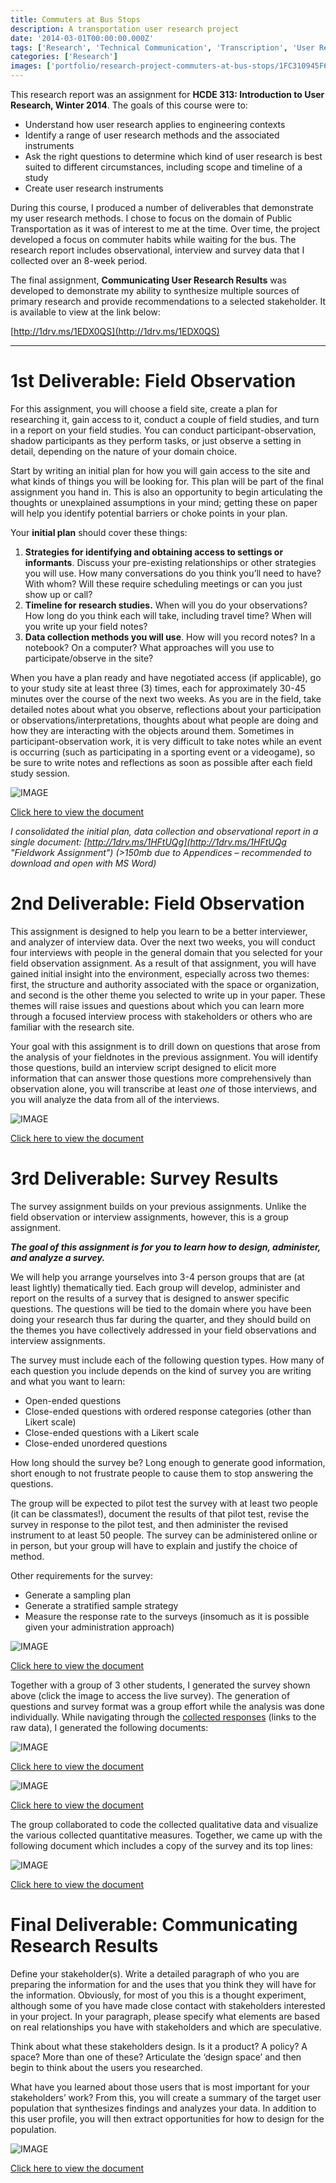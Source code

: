 ```yaml
---
title: Commuters at Bus Stops
description: A transportation user research project
date: '2014-03-01T00:00:00.000Z'
tags: ['Research', 'Technical Communication', 'Transcription', 'User Research', 'Workflow', 'Descriptive', 'Prescriptive']
categories: ['Research']
images: ['portfolio/research-project-commuters-at-bus-stops/1FC310945F6CAA9BC638ACC39A06A8AA.jpg']
---
```


This research report was an assignment for **HCDE 313: Introduction to User Research, Winter 2014**. The goals of this course were to:

*   Understand how user research applies to engineering contexts
*   Identify a range of user research methods and the associated instruments
*   Ask the right questions to determine which kind of user research is best suited to different circumstances, including scope and timeline of a study
*   Create user research instruments

During this course, I produced a number of deliverables that demonstrate my user research methods. I chose to focus on the domain of Public Transportation as it was of interest to me at the time. Over time, the project developed a focus on commuter habits while waiting for the bus. The research report includes observational, interview and survey data that I collected over an 8-week period.

The final assignment, **Communicating User Research Results** was developed to demonstrate my ability to synthesize multiple sources of primary research and provide recommendations to a selected stakeholder. It is available to view at the link below:

[http://1drv.ms/1EDX0QS](http://1drv.ms/1EDX0QS)

---

# 1st Deliverable: Field Observation

For this assignment, you will choose a field site, create a plan for researching it, gain access to it, conduct a couple of field studies, and turn in a report on your field studies. You can conduct participant-observation, shadow participants as they perform tasks, or just observe a setting in detail, depending on the nature of your domain choice.

Start by writing an initial plan for how you will gain access to the site and what kinds of things you will be looking for. This plan will be part of the final assignment you hand in. This is also an opportunity to begin articulating the thoughts or unexplained assumptions in your mind; getting these on paper will help you identify potential barriers or choke points in your plan.

Your **initial plan** should cover these things:

1.  **Strategies for identifying and obtaining access to settings or informants**. Discuss your pre-existing relationships or other strategies you will use. How many conversations do you think you’ll need to have? With whom? Will these require scheduling meetings or can you just show up or call?
2.  **Timeline for research studies.** When will you do your observations? How long do you think each will take, including travel time? When will you write up your field notes?
3.  **Data collection methods you will use**. How will you record notes? In a notebook? On a computer? What approaches will you use to participate/observe in the site?

When you have a plan ready and have negotiated access (if applicable), go to your study site at least three (3) times, each for approximately 30-45 minutes over the course of the next two weeks. As you are in the field, take detailed notes about what you observe, reflections about your participation or observations/interpretations, thoughts about what people are doing and how they are interacting with the objects around them. Sometimes in participant-observation work, it is very difficult to take notes while an event is occurring (such as participating in a sporting event or a videogame), so be sure to write notes and reflections as soon as possible after each field study session.

![IMAGE](10778C2D21EEEDD4ABC92F55231CD947.jpg)

[Click here to view the document](http://1drv.ms/1JG4Vex)

_I consolidated the initial plan, data collection and observational report in a single document: [http://1drv.ms/1HFtUQg](http://1drv.ms/1HFtUQg "Fieldwork Assignment") (>150mb due to Appendices – recommended to download and open with MS Word)_

# 2nd Deliverable: Field Observation

This assignment is designed to help you learn to be a better interviewer, and analyzer of interview data. Over the next two weeks, you will conduct four interviews with people in the general domain that you selected for your field observation assignment. As a result of that assignment, you will have gained initial insight into the environment, especially across two themes: first, the structure and authority associated with the space or organization, and second is the other theme you selected to write up in your paper. These themes will raise issues and questions about which you can learn more through a focused interview process with stakeholders or others who are familiar with the research site.

Your goal with this assignment is to drill down on questions that arose from the analysis of your fieldnotes in the previous assignment. You will identify those questions, build an interview script designed to elicit more information that can answer those questions more comprehensively than observation alone, you will transcribe at least *one* of those interviews, and you will analyze the data from all of the interviews.

![IMAGE](7B40DFB2420CCA2A01247CF40D6B033E.jpg)

[Click here to view the document](http://1drv.ms/1OqONEc)

# 3rd Deliverable: Survey Results

The survey assignment builds on your previous assignments. Unlike the field observation or interview assignments, however, this is a group assignment.

**_The goal of this assignment is for you to learn how to design, administer, and analyze a survey._**

We will help you arrange yourselves into 3-4 person groups that are (at least lightly) thematically tied. Each group will develop, administer and report on the results of a survey that is designed to answer specific questions. The questions will be tied to the domain where you have been doing your research thus far during the quarter, and they should build on the themes you have collectively addressed in your field observations and interview assignments.

The survey must include each of the following question types. How many of each question you include depends on the kind of survey you are writing and what you want to learn:

*   Open-ended questions
*   Close-ended questions with ordered response categories (other than Likert scale)
*   Close-ended questions with a Likert scale
*   Close-ended unordered questions

How long should the survey be? Long enough to generate good information, short enough to not frustrate people to cause them to stop answering the questions.

The group will be expected to pilot test the survey with at least two people (it can be classmates!), document the results of that pilot test, revise the survey in response to the pilot test, and then administer the revised instrument to at least 50 people. The survey can be administered online or in person, but your group will have to explain and justify the choice of method.

Other requirements for the survey:

*   Generate a sampling plan
*   Generate a stratified sample strategy
*   Measure the response rate to the surveys (insomuch as it is possible given your administration approach)

![IMAGE](EE2D1C4A098F0ECF39E724AA5CEDF501.jpg)

[Click here to view the document](https://docs.google.com/forms/d/1GJcDFe3gIX7q5wvdPdcZsIoVwGRFG47W97NymqjJ04M/viewform)

Together with a group of 3 other students, I generated the survey shown above (click the image to access the live survey). The generation of questions and survey format was a group effort while the analysis was done individually. While navigating through the [collected responses](https://docs.google.com/spreadsheets/d/1_xY4NdWqhr9redOFWsrAzJ02ae2tl6VBYhZhB5vRduM/edit?usp=sharing) (links to the raw data), I generated the following documents:

![IMAGE](13851015DD602D5037CD89BF71B669DE.jpg)

[Click here to view the document](https://docs.google.com/document/d/1zp2glv6nCPwk5LdczqFQhwjS9gVgV0C8m3JdSrXEm8A/edit?usp=sharing)

![IMAGE](A03804D4C65AEBA1B83553DEDC0479C0.jpg)

[Click here to view the document](https://docs.google.com/document/d/1P34JPeIliE4ZptI1xuPRB9FRG4pHK-JKkDIE7Jy50-k/edit?usp=sharing)

The group collaborated to code the collected qualitative data and visualize the various collected quantitative measures. Together, we came up with the following document which includes a copy of the survey and its top lines:

![IMAGE](5F544F1D27D75D482CF8BAD2D7ED6B22.jpg)

[Click here to view the document](https://drive.google.com/file/d/0B3BoCDEl2M27ZmREbjJTN0xaVXM/view?usp=sharing)

# Final Deliverable: Communicating Research Results

Define your stakeholder(s). Write a detailed paragraph of who you are preparing the information for and the uses that you think they will have for the information. Obviously, for most of you this is a thought experiment, although some of you have made close contact with stakeholders interested in your project. In your paragraph, please specify what elements are based on real relationships you have with stakeholders and which are speculative.

Think about what these stakeholders design. Is it a product? A policy? A space? More than one of these? Articulate the ‘design space’ and then begin to think about the users you researched.

What have you learned about those users that is most important for your stakeholders’ work? From this, you will create a summary of the target user population that synthesizes findings and analyzes your data. In addition to this user profile, you will then extract opportunities for how to design for the population.

![IMAGE](5768E36520313F242833DB8CF32DB3A1.jpg)

[Click here to view the document](http://1drv.ms/1IYm1nF)

